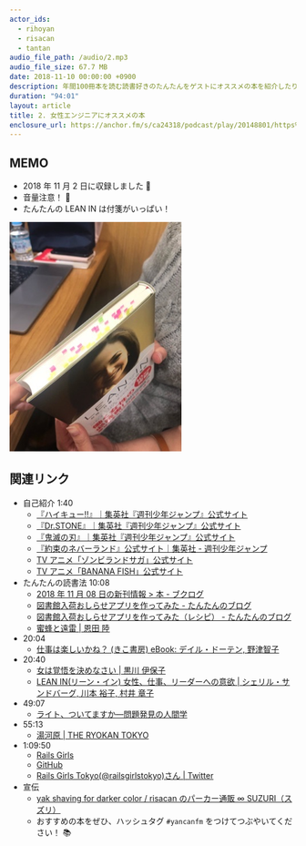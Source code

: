 ```yaml
---
actor_ids:
  - rihoyan
  - risacan
  - tantan
audio_file_path: /audio/2.mp3
audio_file_size: 67.7 MB
date: 2018-11-10 00:00:00 +0900
description: 年間100冊本を読む読書好きのたんたんをゲストにオススメの本を紹介したり、Rails Girlsの感想を話したりしました。
duration: "94:01"
layout: article
title: 2. 女性エンジニアにオススメの本
enclosure_url: https://anchor.fm/s/ca24318/podcast/play/20148801/https%3A%2F%2Fd3ctxlq1ktw2nl.cloudfront.net%2Fstaging%2F2020-8-25%2F111765177-48000-1-a7be92e4dad91db5.mp3
---
```


## MEMO

- 2018 年 11 月 2 日に収録しました 📆
- 音量注意！ 🚨
- たんたんの LEAN IN は付箋がいっぱい！

![](/images/episode2/1.jpg)

## 関連リンク

- 自己紹介 1:40
  - [『ハイキュー\!\!』｜集英社『週刊少年ジャンプ』公式サイト](https://www.shonenjump.com/j/rensai/haikyu.html)
  - [『Dr\.STONE』｜集英社『週刊少年ジャンプ』公式サイト](https://www.shonenjump.com/j/rensai/drstone.html)
  - [『鬼滅の刃』｜集英社『週刊少年ジャンプ』公式サイト](https://www.shonenjump.com/j/rensai/kimetsu.html)
  - [『約束のネバーランド』公式サイト｜集英社 \- 週刊少年ジャンプ](https://sp.shonenjump.com/j/sp_neverland/#/)
  - [TV アニメ「ゾンビランドサガ」公式サイト](https://zombielandsaga.com/)
  - [TV アニメ「BANANA FISH」公式サイト](https://bananafish.tv/)
- たんたんの読書法 10:08
  - [2018 年 11 月 08 日の新刊情報 > 本 \- ブクログ](https://booklog.jp/release)
  - [図書館入荷おしらせアプリを作ってみた \- たんたんのブログ](https://fluflufluffy.hatenablog.com/entry/2017/12/23/180403)
  - [図書館入荷おしらせアプリを作ってみた（レシピ） \- たんたんのブログ](https://fluflufluffy.hatenablog.com/entry/2017/12/23/220709)
  - [蜜蜂と遠雷 \| 恩田 陸](https://www.amazon.co.jp/%E8%9C%9C%E8%9C%82%E3%81%A8%E9%81%A0%E9%9B%B7-%E6%81%A9%E7%94%B0-%E9%99%B8/dp/4344030036/ref=sr_1_1?s=books&ie=UTF8&qid=1541771833&sr=1-1&keywords=%E8%9C%9C%E8%9C%82%E3%81%A8%E9%81%A0%E9%9B%B7)
- 20:04
  - [仕事は楽しいかね？ \(きこ書房\) eBook: デイル・ドーテン, 野津智子](https://www.amazon.co.jp/dp/B00SIM19YS/ref=dp-kindle-redirect?_encoding=UTF8&btkr=1)
- 20:40
  - [女は覚悟を決めなさい \| 黒川 伊保子](https://www.amazon.co.jp/%E5%A5%B3%E3%81%AF%E8%A6%9A%E6%82%9F%E3%82%92%E6%B1%BA%E3%82%81%E3%81%AA%E3%81%95%E3%81%84-%E9%BB%92%E5%B7%9D-%E4%BC%8A%E4%BF%9D%E5%AD%90/dp/4591151689/ref=sr_1_1?ie=UTF8&qid=1541771668&sr=8-1&keywords=%E5%A5%B3%E3%81%AF%E8%A6%9A%E6%82%9F%E3%82%92%E6%B1%BA%E3%82%81%E3%81%AA%E3%81%95%E3%81%84)
  - [LEAN IN\(リーン・イン\) 女性、仕事、リーダーへの意欲 \| シェリル・サンドバーグ, 川本 裕子, 村井 章子](https://www.amazon.co.jp/LEAN-%E3%83%AA%E3%83%BC%E3%83%B3%E3%83%BB%E3%82%A4%E3%83%B3-%E5%A5%B3%E6%80%A7%E3%80%81%E4%BB%95%E4%BA%8B%E3%80%81%E3%83%AA%E3%83%BC%E3%83%80%E3%83%BC%E3%81%B8%E3%81%AE%E6%84%8F%E6%AC%B2-%E3%82%B7%E3%82%A7%E3%83%AA%E3%83%AB%E3%83%BB%E3%82%B5%E3%83%B3%E3%83%89%E3%83%90%E3%83%BC%E3%82%B0/dp/4532318971/ref=sr_1_sc_9?s=books&ie=UTF8&qid=1541771798&sr=1-9-spell&keywords=LEAN+N)
- 49:07
  - [ライト、ついてますか―問題発見の人間学](https://www.amazon.co.jp/%E3%83%A9%E3%82%A4%E3%83%88%E3%80%81%E3%81%A4%E3%81%84%E3%81%A6%E3%81%BE%E3%81%99%E3%81%8B%E2%80%95%E5%95%8F%E9%A1%8C%E7%99%BA%E8%A6%8B%E3%81%AE%E4%BA%BA%E9%96%93%E5%AD%A6-%E3%83%89%E3%83%8A%E3%83%AB%E3%83%89%E3%83%BBC%E3%83%BB%E3%82%B4%E3%83%BC%E3%82%B9/dp/4320023684/ref=sr_1_1?s=books&ie=UTF8&qid=1541771816&sr=1-1&keywords=%E3%83%A9%E3%82%A4%E3%83%88%E3%81%A4%E3%81%84%E3%81%A6%E3%81%BE%E3%81%99%E3%81%8B)
- 55:13
  - [湯河原 \| THE RYOKAN TOKYO](https://www.theryokantokyo.com/)
- 1:09:50
  - [Rails Girls](http://railsgirls.com/)
  - [GitHub](https://github.com/)
  - [Rails Girls Tokyo\(@railsgirlstokyo\)さん \| Twitter](https://twitter.com/railsgirlstokyo)
- 宣伝
  - [yak shaving for darker color / risacan のパーカー通販 ∞ SUZURI（スズリ）](https://suzuri.jp/risacan/802272/hoodie/s/ivygreen)
  - おすすめの本をぜひ、ハッシュタグ `#yancanfm` をつけてつぶやいてください！ 📚

